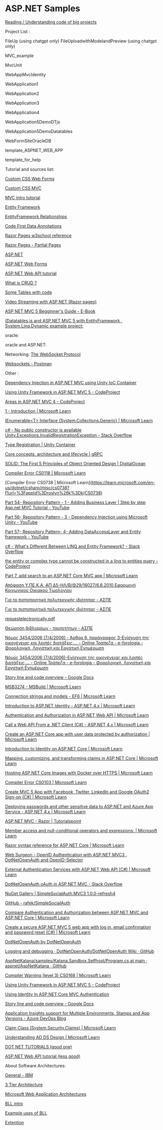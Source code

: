 # ASP.NET Samples

[Reading / Understanding code of big projects](https://stackoverflow.com/questions/2872345/how-to-understand-existing-projects)

Project List :

FileUp (using chatgpt only)
FileUploadwithModelandPreview (using chatgpt only)

MVC_example

MvcUnit

WebAppMvcIdentity

WebApplication1

WebApplication2

WebApplication3

WebApplication4

WebApplication5DemoDTjs

WebApplication5DemoDatatables

WebFormSiteOracleDB

template_ASPNET_WEB_APP

template_for_help

Tutorial and sources list:

[Custom CSS Web Forms](https://learn.microsoft.com/en-us/archive/blogs/rickandy/adding-bundling-and-minification-to-web-forms)

[Custom CSS MVC](https://learn.microsoft.com/en-us/aspnet/mvc/overview/performance/bundling-and-minification)

[MVC intro tutorial](https://learn.microsoft.com/en-us/aspnet/mvc/overview/getting-started/introduction/)

[Entity Framework](https://www.tektutorialshub.com/entity-framework/ef-relationships/#:~:text=Relationships%20%26%20Navigation%20Properties%20in%20Entity%20Framework%201,between%20siblings%20is%20Many%20to%20Many%20relationships.%20)

[EntityFramework Relationships](https://learn.microsoft.com/en-us/ef/ef6/fundamentals/relationships)

[Code First Data Annotations](https://learn.microsoft.com/en-us/ef/ef6/modeling/code-first/data-annotations)

[Razor Pages w3school reference](https://www.w3schools.com/ASp/razor_intro.asp)

[Razor Pages - Partial Pages](https://www.learnrazorpages.com/razor-pages/partial-pages)

[ASP.NET](https://dotnet.microsoft.com/en-us/apps/aspnet)

[ASP.NET Web Forms](https://learn.microsoft.com/en-us/aspnet/web-forms/overview/getting-started/code-editing-in-web-forms-pages)

[ASP.NET Web API tutorial](https://www.tutorialsteacher.com/webapi)

[What is CRUD ?](https://en.wikipedia.org/wiki/Create,_read,_update_and_delete)

[Some Tables with code](https://onaircode.com/javascript-js-datatable-examples/#:~:text=18%2B%20JavaScript%20Datatable%20Design%20Code%20Examples%201%201.,Vuetify%20Responsive%20Datatable%20Code%20Snippet%20...%20%CE%A0%CE%B5%CF%81%CE%B9%CF%83%CF%83%CF%8C%CF%84%CE%B5%CF%81%CE%B1%20%CF%83%CF%84%CE%BF%CE%B9%CF%87%CE%B5%CE%AF%CE%B1)

[Video Streaming with ASP.NET (Razor pages)](https://learn.microsoft.com/en-us/aspnet/web-pages/overview/ui-layouts-and-themes/10-working-with-video)

[ASP NET MVC 5 Begginner's Guide - E-Book](https://www.c-sharpcorner.com/ebooks/Asp-Net-mvc-5-a-beginner-s-guide)

[(Datatables.js and ASP.NET MVC 5 with EntityFramework , System.Linq.Dynamic example project:](https://www.c-sharpcorner.com/article/using-datatables-grid-with-asp-net-mvc/)

oracle:
[](https://docs.oracle.com/en/database/oracle/oracle-database/21/tdddg/preface.html)
[](https://docs.oracle.com/en/database/oracle/oracle-database/21/tdpjd/using-java-with-oracle-database.html)
[](https://www.geeksforgeeks.org/introduction-java-servlets/)

oracle and ASP.NET:

[](https://docs.oracle.com/cd/E11882_01/appdev.112/e10767/using_aspnt.htm#BABBFHIG)

[](https://www.oracle.com/webfolder/technetwork/tutorials/obe/db/12c/r1/appdev/dotnet/aspnet1/BuildingASPNetApps.html#overview)

Networking:
[The WebSocket Protocol](https://www.rfc-editor.org/rfc/rfc6455#section-5.5.1)

[Websockets - Postman](https://quickstarts.postman.com/guide/websockets-node/index.html?index=..%2F..index#0)

Other :

[Dependency Injection in ASP.NET MVC using Unity IoC Container](https://www.dotnettricks.com/learn/dependencyinjection/dependency-injection-in-aspnet-mvc-4-using-unity-ioc-container)

[Using Unity Framework in ASP.NET MVC 5 - CodeProject](https://www.codeproject.com/articles/1163016/using-unity-framework-in-asp-net-mvc)

[Areas in ASP.NET MVC 4 - CodeProject](https://www.codeproject.com/articles/714356/areas-in-asp-net-mvc)

[1 - Introduction | Microsoft Learn](https://learn.microsoft.com/en-us/previous-versions/msp-n-p/dn178470(v=pandp.30))

[IEnumerable&lt;T&gt; Interface (System.Collections.Generic) | Microsoft Learn](https://learn.microsoft.com/en-us/dotnet/api/system.collections.generic.ienumerable-1?view=net-7.0)

[c# - No public constructor is available Unity.Exceptions.InvalidRegistrationException - Stack Overflow](https://stackoverflow.com/questions/65361467/no-public-constructor-is-available-unity-exceptions-invalidregistrationexception)

[Type Registration | Unity Container](http://unitycontainer.org/tutorials/registration/Type/registration.html)

[Core concepts, architecture and lifecycle | gRPC](https://grpc.io/docs/what-is-grpc/core-concepts/)

[SOLID: The First 5 Principles of Object Oriented Design | DigitalOcean](https://www.digitalocean.com/community/conceptual-articles/s-o-l-i-d-the-first-five-principles-of-object-oriented-design)

[Compiler Error CS0118 | Microsoft Learn](https://learn.microsoft.com/en-us/dotnet/csharp/misc/cs0118?f1url=%3FappId%3Droslyn%26k%3Dk(CS0118))

[Compiler Error CS0738 | Microsoft Learn](https://learn.microsoft.com/en-us/dotnet/csharp/misc/cs0738?f1url=%3FappId%3Droslyn%26k%3Dk(CS0738)

[Part 54- Repository Pattern - 1 - Adding Business Layer | Step by step Asp.net MVC Tutorial - YouTube](https://www.youtube.com/watch?v=mDL-1s5KEao)

[Part 56- Repository Pattern - 3 - Dependency Injection using Microsoft Unity - YouTube](https://www.youtube.com/watch?v=ySeLS5CIwh0)

[Part 57- Repository Pattern- 4- Adding DataAccessLayer and Entity framework - YouTube](https://www.youtube.com/watch?v=DPbnqaAwelM)

[c# - What&#39;s Different Between LINQ and Entity Framework? - Stack Overflow](https://stackoverflow.com/questions/14496058/whats-different-between-linq-and-entity-framework)

[the entity or complex type cannot be constructed in a linq to entities query - CodeProject](https://www.codeproject.com/questions/780925/the-entity-or-complex-type-cannot-be-constructed-i)

[Part 7, add search to an ASP.NET Core MVC app | Microsoft Learn](https://learn.microsoft.com/en-us/aspnet/core/tutorials/first-mvc-app/search?view=aspnetcore-7.0)

[Απόφαση Υ.ΠΕ.Κ.Α. ΑΠ Δ5-ΗΛ/Β/Φ29/16027/6.8.2010 Εφαρμογή Κοινωνικού Οικιακού Τιμολογίου](https://www.taxheaven.gr/circulars/11409/apofash-y-pe-k-a-ap-d5-hl-b-f29-16027-6-8-2010)

[Για το πιστοποιητικό πολυτεκνικής ιδιότητας - ΑΣΠΕ](https://aspe.gr/25-%CF%83%CF%85%CF%87%CE%BD%CE%AD%CF%82-%CE%B5%CF%81%CF%89%CF%84%CE%AE%CF%83%CE%B5%CE%B9%CF%82/451-%CE%B3%CE%B9%CE%B1-%CF%84%CE%BF-%CF%80%CE%B9%CF%83%CF%84%CE%BF%CF%80%CE%BF%CE%B9%CE%B7%CF%84%CE%B9%CE%BA%CF%8C-%CF%80%CE%BF%CE%BB%CF%85%CF%84%CE%B5%CE%BA%CE%BD%CE%B9%CE%BA%CE%AE%CF%82-%CE%B9%CE%B4%CE%B9%CF%8C%CF%84%CE%B7%CF%84%CE%B1%CF%82#:~:text=%CE%A4%CE%BF%20%CF%80%CE%B9%CF%83%CF%84%CE%BF%CF%80%CE%BF%CE%B9%CE%B7%CF%84%CE%B9%CE%BA%CF%8C%20%CF%80%CE%BF%CE%BB%CF%85%CF%84%CE%B5%CE%BA%CE%BD%CE%B9%CE%BA%CE%AE%CF%82%20%CE%B9%CE%B4%CE%B9%CF%8C%CF%84%CE%B7%CF%84%CE%B1%CF%82%20%28%CE%A0%CE%A0%CE%99%29%20%CE%B5%CE%BA%CE%B4%CE%AF%CE%B4%CE%B5%CF%84%CE%B1%CE%B9%20%CE%B1%CF%80%CF%8C%20%CF%84%CE%B7%CE%BD,6%20%28%CE%AD%CE%BE%CE%B9%29%20%CE%BC%CE%B7%CE%BD%CF%8E%CE%BD%20%CE%B1%CF%80%CF%8C%20%CF%84%CE%B7%CE%BD%20%CE%B7%CE%BC%CE%B5%CF%81%CE%BF%CE%BC%CE%B7%CE%BD%CE%AF%CE%B1%20%CF%80%CE%BF%CF%85%20%CE%B5%CE%BA%CE%B4%CF%8C%CE%B8%CE%B7%CE%BA%CE%B5.)

[Για το πιστοποιητικό πολυτεκνικής ιδιότητας - ΑΣΠΕ](https://aspe.gr/25-%CF%83%CF%85%CF%87%CE%BD%CE%AD%CF%82-%CE%B5%CF%81%CF%89%CF%84%CE%AE%CF%83%CE%B5%CE%B9%CF%82/451-%CE%B3%CE%B9%CE%B1-%CF%84%CE%BF-%CF%80%CE%B9%CF%83%CF%84%CE%BF%CF%80%CE%BF%CE%B9%CE%B7%CF%84%CE%B9%CE%BA%CF%8C-%CF%80%CE%BF%CE%BB%CF%85%CF%84%CE%B5%CE%BA%CE%BD%CE%B9%CE%BA%CE%AE%CF%82-%CE%B9%CE%B4%CE%B9%CF%8C%CF%84%CE%B7%CF%84%CE%B1%CF%82)

[requestelectronically.pdf](https://www.aspe.gr/images/stories/Ypodeigmata/requestelectronically.pdf)

[Θεώρηση βιβλιαρίων - ταυτοτήτων - ΑΣΠΕ](https://www.aspe.gr/information/53-%CE%B2%CE%B9%CE%B2%CE%BB%CE%B9%CE%AC%CF%81%CE%B9%CE%B1-%CF%84%CE%B1%CF%85%CF%84%CF%8C%CF%84%CE%B7%CF%84%CE%B5%CF%82/72-%CE%B8%CE%B5%CF%8E%CF%81%CE%B7%CF%83%CE%B7-%CE%B2%CE%B9%CE%B2%CE%BB%CE%B9%CE%B1%CF%81%CE%AF%CF%89%CE%BD-%CF%84%CE%B1%CF%85%CF%84%CE%BF%CF%84%CE%AE%CF%84%CF%89%CE%BD)

[Νόμος 3454/2006 (7/4/2006) - Άρθρο 6, παράγραφος 3-Ενίσχυση της οικογένειας και λοιπές διατάξεις.... - Online Τράπεζα - e-forologia - Φορολογική, Λογιστική και Εργατική Ενημέρωση](https://www.e-forologia.gr/lawbank/document.aspx?digest=C5BF394B9935C236.2359BD0200&version=2006/04/07#:~:text=%CE%9F%CE%B9%20%CE%B3%CE%BF%CE%BD%CE%B5%CE%AF%CF%82%20%CF%80%CE%BF%CF%85%20%CE%B1%CF%80%CE%AD%CE%BA%CF%84%CE%B7%CF%83%CE%B1%CE%BD%20%CF%84%CE%B7%CE%BD%20%CF%80%CE%BF%CE%BB%CF%85%CF%84%CE%B5%CE%BA%CE%BD%CE%B9%CE%BA%CE%AE%20%CE%B9%CE%B4%CE%B9%CF%8C%CF%84%CE%B7%CF%84%CE%B1%20%CE%B2%CE%AC%CF%83%CE%B5%CE%B9,%CE%B7%20%CF%80%CE%BF%CE%BB%CF%85%CF%84%CE%B5%CE%BA%CE%BD%CE%B9%CE%BA%CE%AE%20%CE%B9%CE%B4%CE%B9%CF%8C%CF%84%CE%B7%CF%84%CE%B1%20%CE%AD%CF%83%CF%84%CF%89%20%CE%BA%CE%B1%CE%B9%20%CF%84%CE%BF%CF%85%20%CE%B5%CE%BD%CF%8C%CF%82%20%CE%B3%CE%BF%CE%BD%CE%AD%CE%B1.)

[Νόμος 3454/2006 (7/4/2006)-Ενίσχυση της οικογένειας και λοιπές διατάξεις.... - Online Τράπεζα - e-forologia - Φορολογική, Λογιστική και Εργατική Ενημέρωση](https://www.e-forologia.gr/lawbank/document.aspx?digest=C5BF394B9935C236.1D031AEA53&version=2006/04/07)

[Story line and code overview - Google Docs](https://docs.google.com/document/d/1s6K2Px39Va1VBeLPQnoe4olK8AqOuXPKRzaVtVToOPU/edit?pli=1)

[MSB3274 - MSBuild | Microsoft Learn](https://learn.microsoft.com/en-us/visualstudio/msbuild/errors/msb3274?view=vs-2022&f1url=%3FappId%3DDev16IDEF1%26l%3DEN-US%26k%3Dk(MSBuild.ResolveAssemblyReference.PrimaryReferenceOutsideOfFrameworkUsingAttribute)%3Bk(TargetFrameworkMoniker-.NETFramework%2CVersion%253Dv4.6.1)%26rd%3Dtrue)

[Connection strings and models - EF6 | Microsoft Learn](https://learn.microsoft.com/en-us/ef/ef6/fundamentals/configuring/connection-strings?redirectedfrom=MSDN)

[Introduction to ASP.NET Identity - ASP.NET 4.x | Microsoft Learn](https://learn.microsoft.com/en-us/aspnet/identity/overview/getting-started/introduction-to-aspnet-identity)

[Authentication and Authorization in ASP.NET Web API | Microsoft Learn](https://learn.microsoft.com/en-us/aspnet/web-api/overview/security/authentication-and-authorization-in-aspnet-web-api)

[Call a Web API From a .NET Client (C#) - ASP.NET 4.x | Microsoft Learn](https://learn.microsoft.com/en-us/aspnet/web-api/overview/advanced/calling-a-web-api-from-a-net-client)

[Create an ASP.NET Core app with user data protected by authorization | Microsoft Learn](https://learn.microsoft.com/en-us/aspnet/core/security/authorization/secure-data?view=aspnetcore-7.0)

[Introduction to Identity on ASP.NET Core | Microsoft Learn](https://learn.microsoft.com/en-us/aspnet/core/security/authentication/identity?view=aspnetcore-7.0&tabs=visual-studio)

[Mapping, customizing, and transforming claims in ASP.NET Core | Microsoft Learn](https://learn.microsoft.com/en-us/aspnet/core/security/authentication/claims?view=aspnetcore-7.0)

[Hosting ASP.NET Core Images with Docker over HTTPS | Microsoft Learn](https://learn.microsoft.com/en-us/aspnet/core/security/docker-https?view=aspnetcore-7.0)

[Compiler Error CS0103 | Microsoft Learn](https://learn.microsoft.com/en-us/dotnet/csharp/language-reference/compiler-messages/cs0103)

[Create MVC 5 App with Facebook, Twitter, LinkedIn and Google OAuth2 Sign-on (C#) | Microsoft Learn](https://learn.microsoft.com/en-us/aspnet/mvc/overview/security/create-an-aspnet-mvc-5-app-with-facebook-and-google-oauth2-and-openid-sign-on)

[Deploying passwords and other sensitive data to ASP.NET and Azure App Service - ASP.NET 4.x | Microsoft Learn](https://learn.microsoft.com/en-us/aspnet/identity/overview/features-api/best-practices-for-deploying-passwords-and-other-sensitive-data-to-aspnet-and-azure)

[ASP.NET MVC - Razor | Tutorialspoint](https://www.tutorialspoint.com/asp.net_mvc/asp.net_mvc_razor.htm)

[Member access and null-conditional operators and expressions: | Microsoft Learn](https://learn.microsoft.com/en-us/dotnet/csharp/language-reference/operators/member-access-operators#null-conditional-operators--and-)

[Razor syntax reference for ASP.NET Core | Microsoft Learn](https://learn.microsoft.com/en-us/aspnet/core/mvc/views/razor?view=aspnetcore-7.0)

[Web Surgeon - OpenID Authentication with ASP.NET MVC3 , DotNetOpenAuth and OpenID-Selector](https://weblogs.asp.net/haithamkhedre/openid-authentication-with-asp-net-mvc3-dotnetopenauth-and-openid-selector)

[External Authentication Services with ASP.NET Web API (C#) | Microsoft Learn](https://learn.microsoft.com/en-us/aspnet/web-api/overview/security/external-authentication-services)

[DotNetOpenAuth oAuth in ASP.NET MVC - Stack Overflow](https://stackoverflow.com/questions/2909237/dotnetopenauth-oauth-in-asp-net-mvc)

[NuGet Gallery | SimpleSocialAuth.MVC3 1.0.0-refresh4](https://www.nuget.org/packages/SimpleSocialAuth.MVC3/)

[GitHub - rafek/SimpleSocialAuth](https://github.com/rafek/SimpleSocialAuth)

[Compare Authentication and Authorization between ASP.NET MVC and ASP.NET Core | Microsoft Learn](https://learn.microsoft.com/en-us/dotnet/architecture/porting-existing-aspnet-apps/authentication-differences)

[Create a secure ASP.NET MVC 5 web app with log in, email confirmation and password reset (C#) | Microsoft Learn](https://learn.microsoft.com/en-us/aspnet/mvc/overview/security/create-an-aspnet-mvc-5-web-app-with-email-confirmation-and-password-reset)

[DotNetOpenAuth by DotNetOpenAuth](http://dotnetopenauth.net/)

[Logging and debugging · DotNetOpenAuth/DotNetOpenAuth Wiki · GitHub](https://github.com/DotNetOpenAuth/DotNetOpenAuth/wiki/Logging-and-debugging)

[AspNetKatana/samples/Katana.Sandbox.Selfhost/Program.cs at main · aspnet/AspNetKatana · GitHub](https://github.com/aspnet/AspNetKatana/blob/main/samples/Katana.Sandbox.Selfhost/Program.cs)

[Compiler Warning (level 3) CS0168 | Microsoft Learn](https://learn.microsoft.com/en-us/dotnet/csharp/misc/cs0168?f1url=%3FappId%3Droslyn%26k%3Dk(CS0168))

[Using Unity Framework in ASP.NET MVC 5 - CodeProject](https://www.codeproject.com/articles/751897/asp-net-identity-with-webforms)

[Using Identity In ASP.NET Core MVC Authentication](https://www.c-sharpcorner.com/article/using-identity-in-asp-net-core-mvc-authentication/)

[Story line and code overview - Google Docs](https://docs.google.com/document/d/1s6K2Px39Va1VBeLPQnoe4olK8AqOuXPKRzaVtVToOPU/edit?pli=1)

[Application Insights support for Multiple Environments, Stamps and App Versions - Azure DevOps Blog](https://devblogs.microsoft.com/devops/application-insights-support-for-multiple-environments-stamps-and-app-versions/)

[Claim Class (System.Security.Claims) | Microsoft Learn](https://learn.microsoft.com/en-us/dotnet/api/system.security.claims.claim?view=net-7.0)

[Understanding AD DS Design | Microsoft Learn](https://learn.microsoft.com/en-us/windows-server/identity/ad-ds/plan/understanding-ad-ds-design)

[DOT NET TUTORIALS (good one)](https://dotnettutorials.net/course/asp-net-web-api/)

[ASP.NET Web API tutorial (less good)](https://www.tutorialsteacher.com/webapi)

About Software Architectures:

[General - IBM](https://www.ibm.com/cloud/blog/four-architecture-choices-for-application-development)

[3 Tier Architecture](https://www.codeproject.com/articles/36847/three-layer-architecture-in-c-net-2)

[Microsoft Web Application Architectures](https://learn.microsoft.com/en-us/dotnet/architecture/modern-web-apps-azure/common-web-application-architectures)

[BLL intro](https://www.geeksforgeeks.org/business-logic-layer/)

[Example uses of BLL](https://www.integrify.com/what-is-business-logic/)

[Extention](https://blogs.mulesoft.com/dev-guides/how-to-tutorials/modeling-your-business-logic-bpm-rules-and-cep-part-1/)


